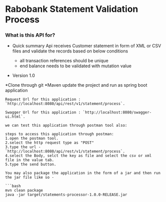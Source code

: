 # Rabobank Statement Validation Process #

### What is this API for? ###

* Quick summary
  Api receives Customer statement in form of XML or CSV files and validate the records based on below conditions
  
     * all transaction references should be unique
     * end balance needs to be validated with mutation value

* Version 1.0


*Clone through git 
*Maven update the project and run as spring boot application
```
Request Url for this application : `http://localhost:8080/api/rest/v1/statement/process`. 

Swagger Url for this application : `http://localhost:8080/swagger-ui.html`.

we can test this application through postman tool also:

steps to access this application through postman:
1.open the postman tool.
2.select the http request type as "POST"
3.type the url - `http://localhost:8080/api/rest/v1/statement/process`.
4.select the Body, selct the key as file and select the csv or xml file in the value tab.
5.type the send button.

You may also package the application in the form of a jar and then run the jar file like so -

```bash
mvn clean package
java -jar target/statements-processor-1.0.0-RELEASE.jar